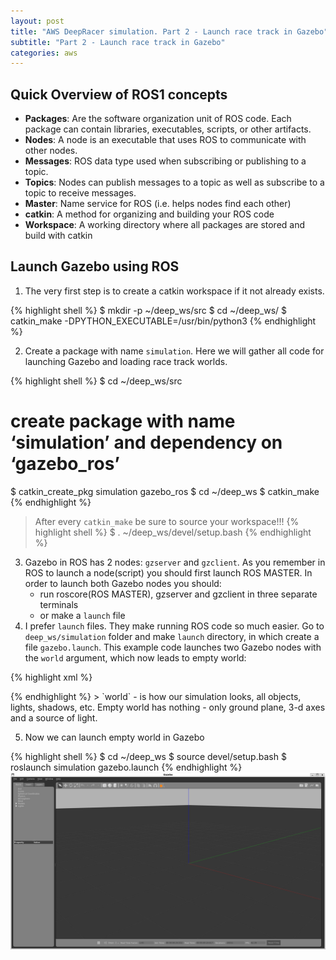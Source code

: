 ```yaml
---
layout: post
title: "AWS DeepRacer simulation. Part 2 - Launch race track in Gazebo"
subtitle: "Part 2 - Launch race track in Gazebo"
categories: aws
---
```


## Quick Overview of ROS1 concepts

- __Packages__: Are the software organization unit of ROS code. Each package can contain libraries, executables, scripts, or other artifacts.
- __Nodes__: A node is an executable that uses ROS to communicate with other nodes.
- __Messages__: ROS data type used when subscribing or publishing to a topic.
- __Topics__: Nodes can publish messages to a topic as well as subscribe to a topic to receive messages.
- __Master__: Name service for ROS (i.e. helps nodes find each other)
- __catkin__: A method for organizing and building your ROS code
- __Workspace__: A working directory where all packages are stored and build with catkin

## Launch Gazebo using ROS

1. The very first step is to create a catkin workspace if it not already exists.

{% highlight shell %}
$ mkdir -p ~/deep_ws/src
$ cd ~/deep_ws/
$ catkin_make -DPYTHON_EXECUTABLE=/usr/bin/python3
{% endhighlight %}

2. Create a package with name `simulation`. Here we will gather all code for launching Gazebo and loading race track worlds.

{% highlight shell %}
$ cd ~/deep_ws/src
# create package with name ‘simulation’ and dependency on ‘gazebo_ros’
$ catkin_create_pkg simulation gazebo_ros
$ cd ~/deep_ws
$ catkin_make
{% endhighlight %}

> After every `catkin_make` be sure to source your workspace!!!
> {% highlight shell %}
> $ . ~/deep_ws/devel/setup.bash
> {% endhighlight %}

3. Gazebo in ROS has 2 nodes: `gzserver` and `gzclient`. As you remember in ROS to launch a node(script) you should first launch ROS MASTER. In order to launch both Gazebo nodes you should:
   - run roscore(ROS MASTER), gzserver and gzclient in three separate terminals
   - or make a `launch` file
4. I prefer `launch` files. They make running ROS code so much easier. Go to `deep_ws/simulation` folder and make `launch` directory, in which create a file `gazebo.launch`. This example code launches two Gazebo nodes with the `world` argument, which now leads to empty world:

{% highlight xml %}
<!-- gazebo.launch -->
<?xml version="1.0"?>
<launch>
  <arg name="world_name" default="worlds/empty.world"/>
  <node name="gazebo" pkg="gazebo_ros" type="gzserver" respawn="false" output="screen" args="$(arg world_name) "/>
  <node name="gazebo_gui" pkg="gazebo_ros" type="gzclient" respawn="false" output="screen" />
</launch>
{% endhighlight %}
> `world` - is how our simulation looks, all objects, lights, shadows, etc. Empty world has nothing - only ground plane, 3-d axes and a source of light.

5. Now we can launch empty world in Gazebo

{% highlight shell %}
$ cd ~/deep_ws
$ source devel/setup.bash
$ roslaunch simulation gazebo.launch
{% endhighlight %}
![empty world](/assets/empty_world.png)
